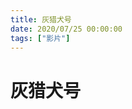```yaml
---
title: 灰猎犬号
date: 2020/07/25 00:00:00
tags: ["影片"]
---
```


# 灰猎犬号

<ClientOnly>
  <display-bar :displayData="$frontmatter"></display-bar>
</ClientOnly>